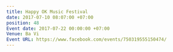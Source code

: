 ```yaml
---
title: Happy OK Music Festival
date: 2017-07-10 08:07:00 +07:00
position: 48
Event date: 2017-07-22 00:00:00 +07:00
Venue: Ba Vi
Event URL: https://www.facebook.com/events/750319555150474/
---
```


